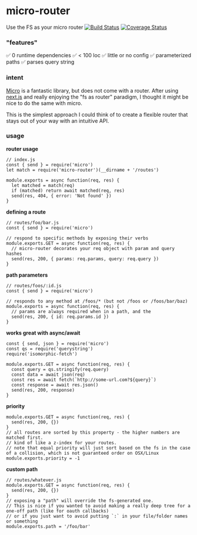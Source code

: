 # micro-router
Use the FS as your micro router
[![Build Status](https://travis-ci.org/jesseditson/micro-router.svg?branch=master)](https://travis-ci.org/jesseditson/micro-router)
[![Coverage Status](https://coveralls.io/repos/github/jesseditson/micro-router/badge.svg?branch=master)](https://coveralls.io/github/jesseditson/micro-router?branch=master)

### "features"

✅ 0 runtime dependencies
✅ < 100 loc
✅ little or no config
✅ parameterized paths
✅ parses query string

### intent

[Micro](https://github.com/zeit/micro) is a fantastic library, but does not come with a router.
After using [next.js](https://github.com/zeit/next.js) and really enjoying the "fs as router" paradigm, I thought it might be nice to do the same with micro.

This is the simplest approach I could think of to create a flexible router that stays out of your way with an intuitive API.

### usage

**router usage**
```
// index.js
const { send } = require('micro')
let match = require('micro-router')(__dirname + '/routes')

module.exports = async function(req, res) {
  let matched = match(req)
  if (matched) return await matched(req, res)
  send(res, 404, { error: 'Not found' })
}
```

**defining a route**
```
// routes/foo/bar.js
const { send } = require('micro')

// respond to specific methods by exposing their verbs
module.exports.GET = async function(req, res) {
  // micro-router decorates your req object with param and query hashes
  send(res, 200, { params: req.params, query: req.query })
}
```

**path parameters**
```
// routes/foos/:id.js
const { send } = require('micro')

// responds to any method at /foos/* (but not /foos or /foos/bar/baz)
module.exports = async function(req, res) {
  // params are always required when in a path, and the
  send(res, 200, { id: req.params.id })
}
```

**works great with async/await**
```
const { send, json } = require('micro')
const qs = require('querystring')
require('isomorphic-fetch')

module.exports.GET = async function(req, res) {
  const query = qs.stringify(req.query)
  const data = await json(req)
  const res = await fetch(`http://some-url.com?${query}`)
  const response = await res.json()
  send(res, 200, response)
}
```

**priority**
```
module.exports.GET = async function(req, res) {
  send(res, 200, {})
}
// all routes are sorted by this property - the higher numbers are matched first.
// kind of like a z-index for your routes.
// note that equal priority will just sort based on the fs in the case of a collision, which is not guaranteed order on OSX/Linux
module.exports.priority = -1
```

**custom path**
```
// routes/whatever.js
module.exports.GET = async function(req, res) {
  send(res, 200, {})
}
// exposing a "path" will override the fs-generated one.
// This is nice if you wanted to avoid making a really deep tree for a one-off path (like for oauth callbacks)
// or if you just want to avoid putting `:` in your file/folder names or something
module.exports.path = '/foo/bar'
```
